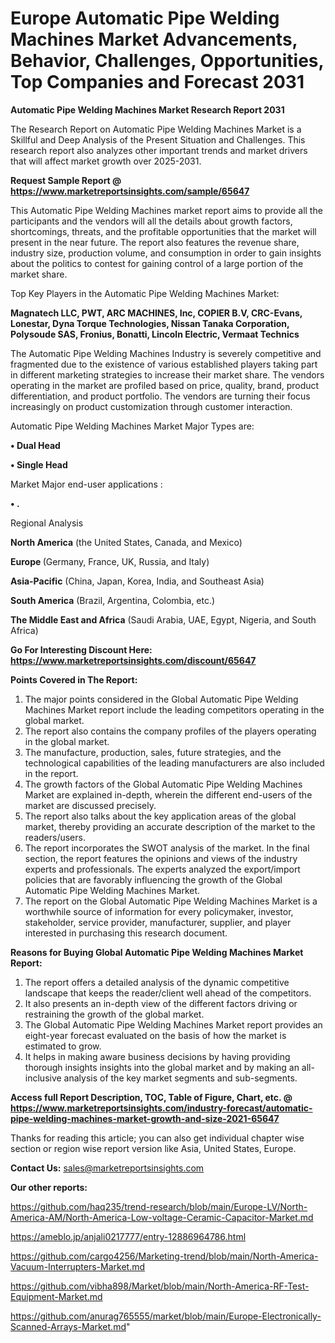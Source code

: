 # Europe Automatic Pipe Welding Machines Market Advancements, Behavior, Challenges, Opportunities, Top Companies and Forecast 2031

<strong>Automatic Pipe Welding Machines Market Research Report 2031</strong>

The Research Report on Automatic Pipe Welding Machines Market is a Skillful and Deep Analysis of the Present Situation and Challenges. This research report also analyzes other important trends and market drivers that will affect market growth over 2025-2031.

<strong>Request Sample Report @ <a href=https://www.marketreportsinsights.com/sample/65647>https://www.marketreportsinsights.com/sample/65647</a></strong>

This Automatic Pipe Welding Machines market report aims to provide all the participants and the vendors will all the details about growth factors, shortcomings, threats, and the profitable opportunities that the market will present in the near future. The report also features the revenue share, industry size, production volume, and consumption in order to gain insights about the politics to contest for gaining control of a large portion of the market share.

Top Key Players in the Automatic Pipe Welding Machines Market:

<strong>Magnatech LLC, PWT, ARC MACHINES, Inc, COPIER B.V, CRC-Evans, Lonestar, Dyna Torque Technologies, Nissan Tanaka Corporation, Polysoude SAS, Fronius, Bonatti, Lincoln Electric, Vermaat Technics</strong>

The Automatic Pipe Welding Machines Industry is severely competitive and fragmented due to the existence of various established players taking part in different marketing strategies to increase their market share. The vendors operating in the market are profiled based on price, quality, brand, product differentiation, and product portfolio. The vendors are turning their focus increasingly on product customization through customer interaction.

Automatic Pipe Welding Machines Market Major Types are:

<strong>• Dual Head

• Single Head</strong>

Market Major end-user applications :

<strong>• .</strong>

Regional Analysis

</u><strong><b>North America</b></strong> (the United States, Canada, and Mexico)

<strong><b>Europe </b></strong>(Germany, France, UK, Russia, and Italy)

<strong><b>Asia-Pacific</b></strong> (China, Japan, Korea, India, and Southeast Asia)

<strong><b>South America</b></strong> (Brazil, Argentina, Colombia, etc.)

<strong><b>The Middle East and Africa</b></strong> (Saudi Arabia, UAE, Egypt, Nigeria, and South Africa)

<strong>Go For Interesting Discount Here: <a href=https://www.marketreportsinsights.com/discount/65647>https://www.marketreportsinsights.com/discount/65647</a></strong>

<strong>Points Covered in The Report:</strong>
<ol>
  <li>The major points considered in the Global Automatic Pipe Welding Machines Market report include the leading competitors operating in the global market.</li>
  <li>The report also contains the company profiles of the players operating in the global market.</li>
  <li>The manufacture, production, sales, future strategies, and the technological capabilities of the leading manufacturers are also included in the report.</li>
  <li>The growth factors of the Global Automatic Pipe Welding Machines Market are explained in-depth, wherein the different end-users of the market are discussed precisely.</li>
  <li>The report also talks about the key application areas of the global market, thereby providing an accurate description of the market to the readers/users.</li>
  <li>The report incorporates the SWOT analysis of the market. In the final section, the report features the opinions and views of the industry experts and professionals. The experts analyzed the export/import policies that are favorably influencing the growth of the Global Automatic Pipe Welding Machines Market.</li>
  <li>The report on the Global Automatic Pipe Welding Machines Market is a worthwhile source of information for every policymaker, investor, stakeholder, service provider, manufacturer, supplier, and player interested in purchasing this research document.</li>
</ol>
<strong>Reasons for Buying Global Automatic Pipe Welding Machines Market Report:</strong>

<ol>
  <li>The report offers a detailed analysis of the dynamic competitive landscape that keeps the reader/client well ahead of the competitors.</li>
  <li>It also presents an in-depth view of the different factors driving or restraining the growth of the global market.</li>
  <li>The Global Automatic Pipe Welding Machines Market report provides an eight-year forecast evaluated on the basis of how the market is estimated to grow.</li>
  <li>It helps in making aware business decisions by having providing thorough insights insights into the global market and by making an all-inclusive analysis of the key market segments and sub-segments.</li>
</ol>
<strong>Access full Report Description, TOC, Table of Figure, Chart, etc. @ <a href=https://www.marketreportsinsights.com/industry-forecast/automatic-pipe-welding-machines-market-growth-and-size-2021-65647>https://www.marketreportsinsights.com/industry-forecast/automatic-pipe-welding-machines-market-growth-and-size-2021-65647</a></strong>


Thanks for reading this article; you can also get individual chapter wise section or region wise report version like Asia, United States, Europe.

<strong>Contact Us:</strong>
sales@marketreportsinsights.com

<strong>Our other reports:</strong>

<a href=https://github.com/haq235/trend-research/blob/main/Europe-LV/North-America-AM/North-America-Low-voltage-Ceramic-Capacitor-Market.md>https://github.com/haq235/trend-research/blob/main/Europe-LV/North-America-AM/North-America-Low-voltage-Ceramic-Capacitor-Market.md</a>

<a href=https://ameblo.jp/anjali0217777/entry-12886964786.html>https://ameblo.jp/anjali0217777/entry-12886964786.html</a>

<a href=https://github.com/cargo4256/Marketing-trend/blob/main/North-America-Vacuum-Interrupters-Market.md>https://github.com/cargo4256/Marketing-trend/blob/main/North-America-Vacuum-Interrupters-Market.md</a>

<a href=https://github.com/vibha898/Market/blob/main/North-America-RF-Test-Equipment-Market.md>https://github.com/vibha898/Market/blob/main/North-America-RF-Test-Equipment-Market.md</a>

<a href=https://github.com/anurag765555/market/blob/main/Europe-Electronically-Scanned-Arrays-Market.md>https://github.com/anurag765555/market/blob/main/Europe-Electronically-Scanned-Arrays-Market.md</a>"
